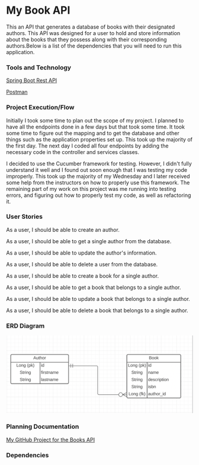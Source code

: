 # My Book API
This an API that generates a database of books with their designated authors. This 
API was designed for a user to hold and store information about the books that
they possess along with their corresponding authors.Below is a list of the dependencies 
that you will need to run this application.

### Tools and Technology
[Spring Boot Rest API](https://start.spring.io/)

[Postman](https://www.postman.com/downloads/)


### Project Execution/Flow
Initially I took some time to plan out the scope of my project. I planned to have all the endpoints done in a few days
but that took some time. It took some time to figure out the mapping and to get the database and other things such
as the application properties set up. This took up the majority of the first day. The next day I coded all four
endpoints by adding the necessary code in the controller and services classes.

I decided to use the Cucumber framework for testing. However, I didn't fully understand it well and I found out soon
enough that I was testing my code improperly. This took up the majority of my Wednesday and I later received some
help from the instructors on how to properly use this framework. The remaining part of my work on this project was me
running into testing errors, and figuring out how to properly test my code, as well as refactoring it.


### User Stories
As a user, I should be able to create an author.

As a user, I should be able to get a single author from the database.

As a user, I should be able to update the author's information.

As a user, I should be able to delete a user from the database.

As a user, I should be able to create a book for a single author.

As a user, I should be able to get a book that belongs to a single author.

As a user, I should be able to update a book that belongs to a single author.

As a user, I should be able to delete a book that belongs to a single author.


### ERD Diagram
![ERD Digaram](ERD.png)


### Planning Documentation
[My GitHub Project for the Books API](https://github.com/users/ObinnaUmerah/projects/5/views/1)

### Dependencies

